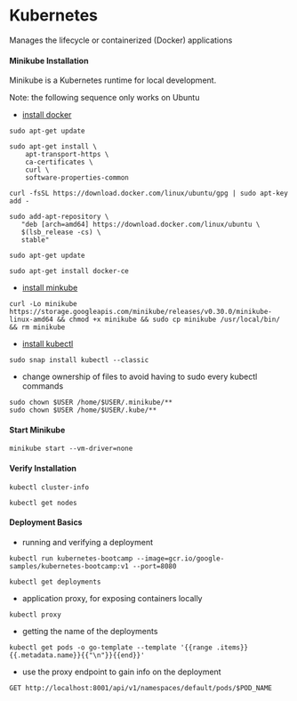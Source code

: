 # Kubernetes
Manages the lifecycle or containerized (Docker) applications

#### Minikube Installation
Minikube is a Kubernetes runtime for local development. 

Note: the following sequence only works on Ubuntu
- [install docker](https://docs.docker.com/install/linux/docker-ce/ubuntu/#set-up-the-repository)
```
sudo apt-get update

sudo apt-get install \
    apt-transport-https \
    ca-certificates \
    curl \
    software-properties-common
 
curl -fsSL https://download.docker.com/linux/ubuntu/gpg | sudo apt-key add -

sudo add-apt-repository \
   "deb [arch=amd64] https://download.docker.com/linux/ubuntu \
   $(lsb_release -cs) \
   stable"
   
sudo apt-get update

sudo apt-get install docker-ce
```
- [install minkube](https://kubernetes.io/docs/tasks/tools/install-minikube/)
```
curl -Lo minikube https://storage.googleapis.com/minikube/releases/v0.30.0/minikube-linux-amd64 && chmod +x minikube && sudo cp minikube /usr/local/bin/ && rm minikube
```
- [install kubectl](https://kubernetes.io/docs/tasks/tools/install-kubectl/)
```
sudo snap install kubectl --classic
```
- change ownership of files to avoid having to sudo every kubectl commands
```
sudo chown $USER /home/$USER/.minikube/**
sudo chown $USER /home/$USER/.kube/**
```

#### Start Minikube
```
minikube start --vm-driver=none
```
#### Verify Installation
```
kubectl cluster-info

kubectl get nodes
```

#### Deployment Basics
- running and verifying a deployment
```
kubectl run kubernetes-bootcamp --image=gcr.io/google-samples/kubernetes-bootcamp:v1 --port=8080

kubectl get deployments
```
- application proxy, for exposing containers locally
```
kubectl proxy
```
- getting the name of the deployments
```
kubectl get pods -o go-template --template '{{range .items}}{{.metadata.name}}{{"\n"}}{{end}}'
```
- use the proxy endpoint to gain info on the deployment
```
GET http://localhost:8001/api/v1/namespaces/default/pods/$POD_NAME
```

